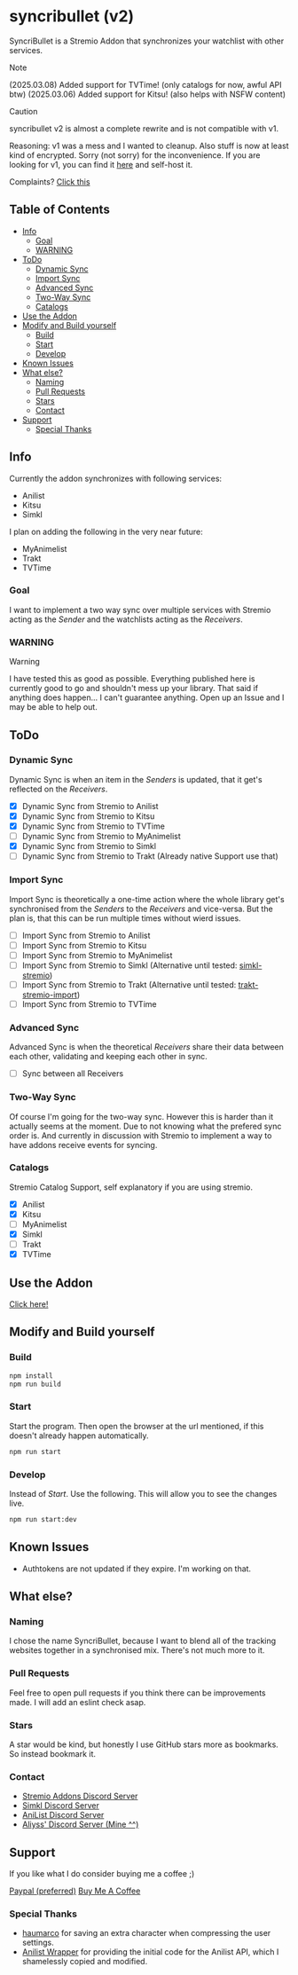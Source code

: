 # syncribullet (v2)
SyncriBullet is a Stremio Addon that synchronizes your watchlist with other services.

> [!NOTE]
> (2025.03.08) Added support for TVTime! (only catalogs for now, awful API btw)
> (2025.03.06) Added support for Kitsu! (also helps with NSFW content)


> [!CAUTION]
> syncribullet v2 is almost a complete rewrite and is not compatible with v1.

Reasoning: v1 was a mess and I wanted to cleanup. Also stuff is now at least kind of encrypted. Sorry (not sorry) for the inconvenience.
If you are looking for v1, you can find it [here](https://github.com/aliyss/syncribullet/tree/v1) and self-host it.

Complaints? [Click this](https://github.com/aliyss/syncribullet/issues/34)


## Table of Contents
- [Info](#info)
    - [Goal](#goal)
    - [WARNING](#warning)
- [ToDo](#todo)
    - [Dynamic Sync](#dynamic-sync)
    - [Import Sync](#import-sync)
    - [Advanced Sync](#advanced-sync)
    - [Two-Way Sync](#two-way-sync)
    - [Catalogs](#catalogs)
- [Use the Addon](#use-the-addon)
- [Modify and Build yourself](#modify-and-build-yourself)
    - [Build](#build)
    - [Start](#start)
    - [Develop](#develop)
- [Known Issues](#known-issues)
- [What else?](#what-else)
    - [Naming](#naming)
    - [Pull Requests](#pull-requests)
    - [Stars](#stars)
    - [Contact](#contact)
- [Support](#support)
    - [Special Thanks](#special-thanks)


## Info
Currently the addon synchronizes with following services:
- Anilist
- Kitsu
- Simkl

I plan on adding the following in the very near future:
- MyAnimelist
- Trakt
- TVTime

### Goal
I want to implement a two way sync over multiple services with Stremio acting as the _Sender_ and the watchlists acting as the _Receivers_.


### WARNING
> [!WARNING]
> I have tested this as good as possible. Everything published here is currently good to go and shouldn't mess up your library.
> That said if anything does happen... I can't guarantee anything. Open up an Issue and I may be able to help out.

## ToDo

### Dynamic Sync
Dynamic Sync is when an item in the _Senders_ is updated, that it get's reflected on the _Receivers_.

- [X] Dynamic Sync from Stremio to Anilist
- [X] Dynamic Sync from Stremio to Kitsu
- [X] Dynamic Sync from Stremio to TVTime
- [ ] Dynamic Sync from Stremio to MyAnimelist
- [X] Dynamic Sync from Stremio to Simkl
- [ ] Dynamic Sync from Stremio to Trakt (Already native Support use that)

### Import Sync
Import Sync is theoretically a one-time action where the whole library get's synchronised from the _Senders_ to the _Receivers_ and vice-versa. But the plan is, that this can be run multiple times without wierd issues.

- [ ] Import Sync from Stremio to Anilist
- [ ] Import Sync from Stremio to Kitsu
- [ ] Import Sync from Stremio to MyAnimelist
- [ ] Import Sync from Stremio to Simkl (Alternative until tested: [simkl-stremio](https://github.com/aliyss/simkl-stremio))
- [ ] Import Sync from Stremio to Trakt (Alternative until tested: [trakt-stremio-import](https://github.com/aliyss/trakt-stremio-import))
- [ ] Import Sync from Stremio to TVTime

### Advanced Sync
Advanced Sync is when the theoretical _Receivers_ share their data between each other, validating and keeping each other in sync.

- [ ] Sync between all Receivers

### Two-Way Sync
Of course I'm going for the two-way sync. However this is harder than it actually seems at the moment. Due to not knowing what the prefered sync order is. And currently in discussion with Stremio to implement a way to have addons receive events for syncing.

### Catalogs
Stremio Catalog Support, self explanatory if you are using stremio.

- [X] Anilist
- [X] Kitsu
- [ ] MyAnimelist
- [X] Simkl
- [ ] Trakt
- [X] TVTime

## Use the Addon

[Click here!](https://56bca7d190fc-syncribullet.baby-beamup.club/)

## Modify and Build yourself

### Build

```bash
npm install
npm run build
```

### Start
Start the program. Then open the browser at the url mentioned, if this doesn't already happen automatically.

```bash
npm run start
```

### Develop
Instead of _Start_. Use the following. This will allow you to see the changes live.

```bash
npm run start:dev
```

## Known Issues
- Authtokens are not updated if they expire. I'm working on that.

## What else?

### Naming
I chose the name SyncriBullet, because I want to blend all of the tracking websites together in a synchronised mix. There's not much more to it.

### Pull Requests
Feel free to open pull requests if you think there can be improvements made. I will add an eslint check asap.

### Stars
A star would be kind, but honestly I use GitHub stars more as bookmarks. So instead bookmark it.

### Contact
- [Stremio Addons Discord Server](https://discord.gg/zNRf6YF)
- [Simkl Discord Server](https://discord.com/invite/u89XfYn)
- [AniList Discord Server](https://discord.com/invite/TF428cr)
- [Aliyss' Discord Server (Mine ^^)](https://discord.com/invite/zAypMTH)

## Support
If you like what I do consider buying me a coffee ;)

[Paypal (preferred)](https://www.paypal.me/aliyssnow)
[Buy Me A Coffee](https://www.buymeacoffee.com/aliyss)

### Special Thanks
- [haumarco](https://github.com/haumarco) for saving an extra character when compressing the user settings.
- [Anilist Wrapper](https://github.com/Api-Wrappers/anilist-wrapper/) for providing the initial code for the Anilist API, which I shamelessly copied and modified.
